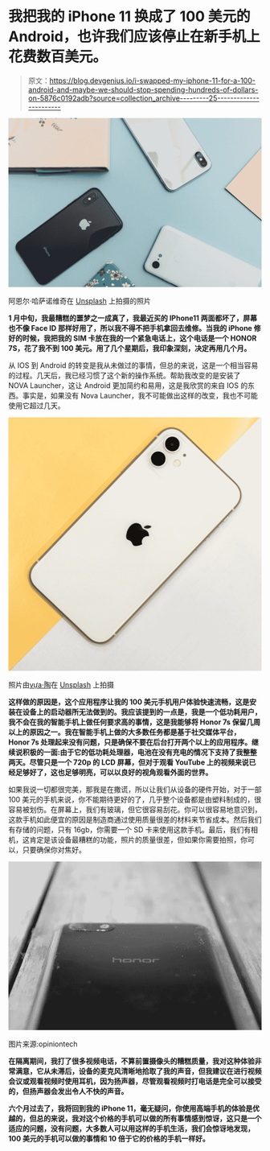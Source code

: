 # 我把我的 iPhone 11 换成了 100 美元的 Android，也许我们应该停止在新手机上花费数百美元。

> 原文：<https://blog.devgenius.io/i-swapped-my-iphone-11-for-a-100-android-and-maybe-we-should-stop-spending-hundreds-of-dollars-on-5876c0192adb?source=collection_archive---------25----------------------->

![](img/7cb5afeb4b7eaf0931a46fa5821197e9.png)

阿恩尔·哈萨诺维奇在 [Unsplash](https://unsplash.com?utm_source=medium&utm_medium=referral) 上拍摄的照片

**1 月中旬，我最糟糕的噩梦之一成真了，我最近买的 IPhone11 两面都坏了，屏幕也不像 Face ID 那样好用了，所以我不得不把手机拿回去维修。当我的 iPhone 修好的时候，我把我的 SIM 卡放在我的一个紧急电话上，这个电话是一个 HONOR 7S，花了我不到 100 美元。用了几个星期后，我印象深刻，决定再用几个月。**

从 IOS 到 Android 的转变是我从未做过的事情，但总的来说，这是一个相当容易的过程。几天后，我已经习惯了这个新的操作系统。帮助我改变的是安装了 NOVA Launcher，这让 Android 更加简约和易用，这是我欣赏的来自 IOS 的东西。事实是，如果没有 Nova Launcher，我不可能做出这样的改变，我也不可能使用它超过几天。

![](img/6975555b4c1c62790425ea7752b12ba5.png)

照片由[vựa·陶](https://unsplash.com/@vuatao?utm_source=medium&utm_medium=referral)在 [Unsplash](https://unsplash.com?utm_source=medium&utm_medium=referral) 上拍摄

**这样做的原因是，这个应用程序让我的 100 美元手机用户体验快速流畅，这是安装在设备上的启动器所无法做到的。我应该提到的一点是，我是一个低功耗用户，我不会在我的智能手机上做任何要求高的事情，这是我能够将 Honor 7s 保留几周以上的原因之一。我在智能手机上做的大多数任务都是基于社交媒体平台，Honor 7s 处理起来没有问题，只是确保不要在后台打开两个以上的应用程序。继续说积极的一面:由于它的低功耗处理器，电池在没有充电的情况下支持了我整整两天。尽管只是一个 720p 的 LCD 屏幕，但对于观看 YouTube 上的视频来说已经足够好了，这也足够明亮，可以以良好的视角观看外面的世界。**

如果我说一切都很完美，那我是在撒谎，所以让我们从设备的硬件开始，对于一部 100 美元的手机来说，你不能期待更好的了，几乎整个设备都是由塑料制成的，很容易被划伤。在屏幕上，我们有玻璃，但它很容易刮花。你可以很容易地意识到，这款手机如此便宜的原因是制造商通过使用质量很差的材料来节省成本。然后我们有存储的问题，只有 16gb，你需要一个 SD 卡来使用这款手机。最后，我们有相机，这肯定是该设备最糟糕的功能，照片的质量很差，但如果你需要拍照，你可以，只要确保你对焦好。

![](img/7a1ae02093f83c8001c9a5e8a55031f7.png)

图片来源:opiniontech

**在隔离期间，我打了很多视频电话，不算前置摄像头的糟糕质量，我对这种体验非常满意，它从未滞后，设备的麦克风清晰地拾取了我的声音，但我建议在进行视频会议或观看视频时使用耳机，因为扬声器，尽管观看视频时打电话是完全可以接受的，但扬声器会发出令人不快的声音。**

**六个月过去了，我将回到我的 iPhone 11，毫无疑问，你使用高端手机的体验是优越的，但总的来说，我对这个价格的手机可以做的所有事情感到惊讶，这只是一个适应的问题，没有问题，大多数人可以用这样的手机生活，我们会惊讶地发现，100 美元的手机可以做的事情和 10 倍于它的价格的手机一样好。**